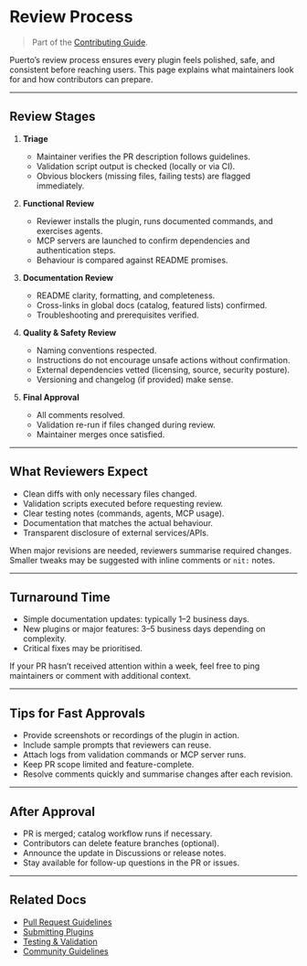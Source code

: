 # Review Process
> Part of the [Contributing Guide](index.md).

Puerto’s review process ensures every plugin feels polished, safe, and consistent before reaching users. This page explains what maintainers look for and how contributors can prepare.

---

## Review Stages

1. **Triage**
   - Maintainer verifies the PR description follows guidelines.
   - Validation script output is checked (locally or via CI).
   - Obvious blockers (missing files, failing tests) are flagged immediately.

2. **Functional Review**
   - Reviewer installs the plugin, runs documented commands, and exercises agents.
   - MCP servers are launched to confirm dependencies and authentication steps.
   - Behaviour is compared against README promises.

3. **Documentation Review**
   - README clarity, formatting, and completeness.
   - Cross-links in global docs (catalog, featured lists) confirmed.
   - Troubleshooting and prerequisites verified.

4. **Quality & Safety Review**
   - Naming conventions respected.
   - Instructions do not encourage unsafe actions without confirmation.
   - External dependencies vetted (licensing, source, security posture).
   - Versioning and changelog (if provided) make sense.

5. **Final Approval**
   - All comments resolved.
   - Validation re-run if files changed during review.
   - Maintainer merges once satisfied.

---

## What Reviewers Expect

- Clean diffs with only necessary files changed.
- Validation scripts executed before requesting review.
- Clear testing notes (commands, agents, MCP usage).
- Documentation that matches the actual behaviour.
- Transparent disclosure of external services/APIs.

When major revisions are needed, reviewers summarise required changes. Smaller tweaks may be suggested with inline comments or `nit:` notes.

---

## Turnaround Time

- Simple documentation updates: typically 1–2 business days.
- New plugins or major features: 3–5 business days depending on complexity.
- Critical fixes may be prioritised.

If your PR hasn’t received attention within a week, feel free to ping maintainers or comment with additional context.

---

## Tips for Fast Approvals

- Provide screenshots or recordings of the plugin in action.
- Include sample prompts that reviewers can reuse.
- Attach logs from validation commands or MCP server runs.
- Keep PR scope limited and feature-complete.
- Resolve comments quickly and summarise changes after each revision.

---

## After Approval

- PR is merged; catalog workflow runs if necessary.
- Contributors can delete feature branches (optional).
- Announce the update in Discussions or release notes.
- Stay available for follow-up questions in the PR or issues.

---

## Related Docs

- [Pull Request Guidelines](pull-request-guidelines.md)
- [Submitting Plugins](submitting-plugins.md)
- [Testing & Validation](../plugin-development/testing-and-validation.md)
- [Community Guidelines](community-guidelines.md)
